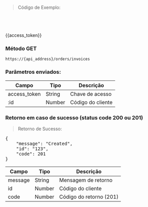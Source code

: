> Código de Exemplo:

```shell

```
```php

```
```csharp

```
```java

```

{{access_token}}


### Método GET
`https://{api_address}/orders/invoices`

### Parâmetros enviados:

Campo|Tipo|Descrição
-----|----|---------
access_token	|String|	Chave de acesso
:id	|Number|	Código do cliente

### Retorno em caso de sucesso (status code 200 ou 201)

> Retorno de Sucesso:

<pre>
{
    "message": "Created",
    "id": "123",
    "code": 201
}
</pre>

Campo|Tipo|Descrição
-----|----|---------
message	|String|	Mensagem de retorno
id	|Number|	Código do cliente
code	|Number|	Código do retorno (201)